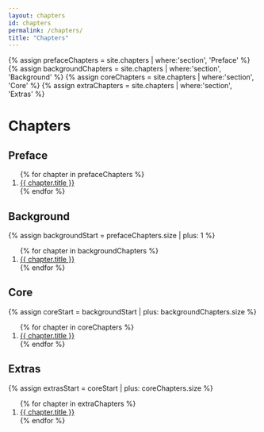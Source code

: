 ```yaml
---
layout: chapters
id: chapters
permalink: /chapters/
title: "Chapters"
---
```


{% assign prefaceChapters = site.chapters | where:'section', 'Preface' %}
{% assign backgroundChapters = site.chapters | where:'section', 'Background' %}
{% assign coreChapters = site.chapters | where:'section', 'Core' %}
{% assign extraChapters = site.chapters | where:'section', 'Extras' %}

# Chapters

## Preface

<ol>
  {% for chapter in prefaceChapters %}
    <li><a href="{{ chapter.url }}">{{ chapter.title }}</a></li>
  {% endfor %}
</ol>

## Background

{% assign backgroundStart = prefaceChapters.size | plus: 1 %}

<ol start="{{backgroundStart}}">
  {% for chapter in backgroundChapters %}
    <li><a href="{{ chapter.url }}">{{ chapter.title }}</a></li>
  {% endfor %}
</ol>

## Core

{% assign coreStart = backgroundStart | plus: backgroundChapters.size %}

<ol start="{{coreStart}}">
	{% for chapter in coreChapters %}
		<li><a href="{{ chapter.url }}">{{ chapter.title }}</a></li>
	{% endfor %}
</ol>

## Extras

{% assign extrasStart = coreStart | plus: coreChapters.size %}

<ol start="{{extrasStart}}">
	{% for chapter in extraChapters %}
		<li><a href="{{ chapter.url }}">{{ chapter.title }}</a></li>
	{% endfor %}
</ol>
